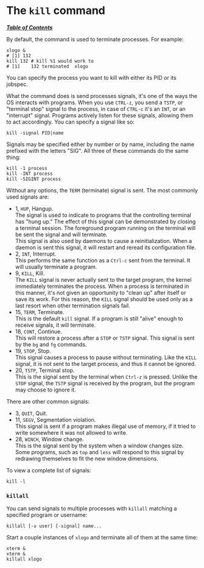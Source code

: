 # The `kill` command

[***Table of Contents***](/README.md)

By default, the command is used to terminate processes. For example:

    xlogo &
    # [1] 132
    kill 132 # kill %1 would work to
    # [1]    132 terminated  xlogo

You can specify the process you want to kill with either its PID or its
jobspec.

What the command does is send processes signals, it's one of the ways the OS
interacts with programs. When you use `CTRL-z`, you send a `TSTP`, or "terminal
stop" signal to the process, in case of `CTRL-c` it's an `INT`, or an
"interrupt" signal. Programs actively listen for these signals, allowing them
to act accordingly. You can specify a signal like so:

    kill -signal PID|name

Signals may be specified either by number or by name, including the name
prefixed with the letters "SIG". All three of these commands do the same thing:

    kill -1 process
    kill -INT process
    kill -SIGINT process

Without any options, the `TERM` (terminate) signal is sent. The most commonly
used signals are:

- 1, `HUP`, Hangup.  
  The signal is used to indicate to programs that the controlling terminal has
  "hung up." The effect of this signal can be demonstrated by closing a
  terminal session. The foreground program running on the terminal will be sent
  the signal and will terminate.  
  This signal is also used by daemons to cause a reinitialization. When a
  daemon is sent this signal, it will restart and reread its configuration
  file. 
- 2, `INT`, Interrupt.  
  This performs the same function as a `Ctrl-c` sent from the terminal. It will
  usually terminate a program.
- 9, `KILL`, Kill.  
  The `KILL` signal is never actually sent to the target program, the kernel
  immediately terminates the process. When a process is terminated in this
  manner, it's not given an opportunity to "clean up" after itself or save its
  work. For this reason, the `KILL` signal should be used only as a last resort
  when other termination signals fail.
- 15, `TERM`, Terminate.  
  This is the default `kill` signal. If a program is still "alive" enough to
  receive signals, it will terminate.
- 18, `CONT`, Continue.  
  This will restore a process after a `STOP` or `TSTP` signal. This signal is
  sent by the `bg` and `fg` commands.
- 19, `STOP`, Stop.  
  This signal causes a process to pause without terminating. Like the `KILL`
  signal, it is not sent to the target process, and thus it cannot be ignored.
- 20, `TSTP`, Terminal stop.  
  This is the signal sent by the terminal when `Ctrl-z` is pressed. Unlike the
  `STOP` signal, the `TSTP` signal is received by the program, but the program
  may choose to ignore it.

There are other common signals:

- 3, `QUIT`, Quit.
- 11, `SEGV`, Segmentation violation.  
  This signal is sent if a program makes illegal use of memory, if it tried to
  write somewhere it was not allowed to write.
- 28, `WINCH`, Window change.  
  This is the signal sent by the system when a window changes size. Some
  programs, such as `top` and `less` will respond to this signal by redrawing
  themselves to fit the new window dimensions.

To view a complete list of signals:

    kill -l

### `killall`

You can send signals to multiple processes with `killall` matching a specified
program or username:

    killall [-u user] [-signal] name...

Start a couple instances of `xlogo` and terminate all of them at the same time:

    xterm &
    xterm &
    killall xlogo
